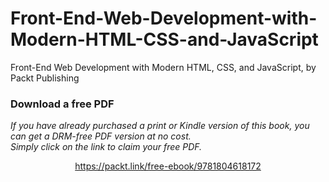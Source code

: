 # Front-End-Web-Development-with-Modern-HTML-CSS-and-JavaScript
Front-End Web Development with Modern HTML, CSS, and JavaScript, by Packt Publishing
### Download a free PDF

 <i>If you have already purchased a print or Kindle version of this book, you can get a DRM-free PDF version at no cost.<br>Simply click on the link to claim your free PDF.</i>
<p align="center"> <a href="https://packt.link/free-ebook/9781804618172">https://packt.link/free-ebook/9781804618172 </a> </p>